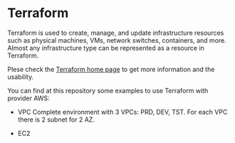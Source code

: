 # Terraform

Terraform is used to create, manage, and update infrastructure resources such as physical machines, VMs, network switches, containers, and more. Almost any infrastructure type can be represented as a resource in Terraform.

Plese check the [Terraform home page](https://github.com/hashicorp/terraform) to get more information and the usability.

You can find at this repository some examples to use Terraform with provider AWS:

- VPC
Complete environment with 3 VPCs: PRD, DEV, TST. For each VPC there is 2 subnet for 2 AZ.
  
- EC2
